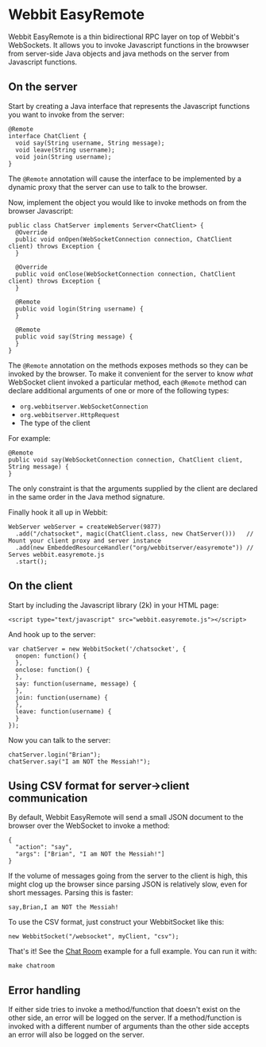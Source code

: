 # Webbit EasyRemote

Webbit EasyRemote is a thin bidirectional RPC layer on top of Webbit's WebSockets.
It allows you to invoke Javascript functions in the browwser from server-side Java objects
and java methods on the server from Javascript functions.

## On the server

Start by creating a Java interface that represents the Javascript functions you want to invoke from the server:

    @Remote
    interface ChatClient {
      void say(String username, String message);
      void leave(String username);
      void join(String username);
    }

The `@Remote` annotation will cause the interface to be implemented by a dynamic proxy that the server can use to talk to the browser.

Now, implement the object you would like to invoke methods on from the browser Javascript:

    public class ChatServer implements Server<ChatClient> {
      @Override
      public void onOpen(WebSocketConnection connection, ChatClient client) throws Exception {
      }

      @Override
      public void onClose(WebSocketConnection connection, ChatClient client) throws Exception {
      }

      @Remote
      public void login(String username) {
      }

      @Remote
      public void say(String message) {
      }
    }

The `@Remote` annotation on the methods exposes methods so they can be invoked by the browser.
To make it convenient for the server to know *what* WebSocket client invoked a particular method,
each `@Remote` method can declare additional arguments of one or more of the following types:

* `org.webbitserver.WebSocketConnection`
* `org.webbitserver.HttpRequest`
* The type of the client

For example:

    @Remote
    public void say(WebSocketConnection connection, ChatClient client, String message) {
    }

The only constraint is that the arguments supplied by the client are declared in the same order in the Java method signature.

Finally hook it all up in Webbit:

    WebServer webServer = createWebServer(9877)
      .add("/chatsocket", magic(ChatClient.class, new ChatServer()))   // Mount your client proxy and server instance
      .add(new EmbeddedResourceHandler("org/webbitserver/easyremote")) // Serves webbit.easyremote.js
      .start();

## On the client

Start by including the Javascript library (2k) in your HTML page:

    <script type="text/javascript" src="webbit.easyremote.js"></script>

And hook up to the server:

    var chatServer = new WebbitSocket('/chatsocket', {
      onopen: function() {
      },
      onclose: function() {
      },
      say: function(username, message) {
      },
      join: function(username) {
      },
      leave: function(username) {
      }
    });

Now you can talk to the server:

    chatServer.login("Brian");
    chatServer.say("I am NOT the Messiah!");

## Using CSV format for server->client communication

By default, Webbit EasyRemote will send a small JSON document to the browser over the WebSocket to invoke a method:

    {
      "action": "say",
      "args": ["Brian", "I am NOT the Messiah!"]
    }

If the volume of messages going from the server to the client is high, this might clog up the browser since parsing JSON is relatively
slow, even for short messages. Parsing this is faster:

    say,Brian,I am NOT the Messiah!

To use the CSV format, just construct your WebbitSocket like this:

    new WebbitSocket("/websocket", myClient, "csv");

That's it! See the [Chat Room](./tree/master/src/test/java/samples/easychatroom) example for a full example. You can run it with:

    make chatroom

## Error handling

If either side tries to invoke a method/function that doesn't exist on the other side, an error will be logged on the server.
If a method/function is invoked with a different number of arguments than the other side accepts an error will also be logged on the server.
